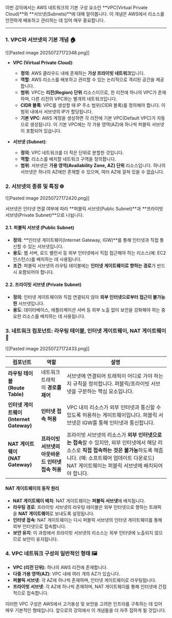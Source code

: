 
이번 강의에서는 AWS 네트워크의 기본 구성 요소인 **VPC(Virtual Private Cloud)**와 **서브넷(Subnets)**에 대해 알아봅니다. 이 개념은 AWS에서 리소스를 안전하게 배포하고 관리하는 데 있어 매우 중요합니다.

---

### 1. VPC와 서브넷의 기본 개념 🏠

![[Pasted image 20250727172348.png]]

- **VPC (Virtual Private Cloud)**:
    
    - **정의**: AWS 클라우드 내에 존재하는 **가상 프라이빗 네트워크**입니다.
    - **역할**: AWS 리소스를 배포하고 관리할 수 있는 논리적으로 격리된 공간을 제공합니다.
    - **범위**: VPC는 **리전(Region) 단위** 리소스이므로, 한 리전에 하나의 VPC가 존재하며, 다른 리전의 VPC와는 별개의 네트워크입니다.
    - **CIDR 블록**: VPC를 생성할 때 IP 주소 범위(CIDR 블록)를 정의해야 합니다. 이 범위 내에서 서브넷의 IP가 할당됩니다.
    - **기본 VPC**: AWS 계정을 생성하면 각 리전에 기본 VPC(Default VPC)가 자동으로 생성됩니다. 이 기본 VPC에는 각 가용 영역(AZ)에 하나씩 퍼블릭 서브넷이 포함되어 있습니다.
        
- **서브넷 (Subnet)**:
    
    - **정의**: VPC 네트워크를 더 작은 단위로 분할한 것입니다.
    - **역할**: 리소스를 배치할 네트워크 구역을 정의합니다.
    - **범위**: 서브넷은 **가용 영역(Availability Zone, AZ) 단위** 리소스입니다. 하나의 서브넷은 하나의 AZ에만 존재할 수 있으며, 여러 AZ에 걸쳐 있을 수 없습니다.
        

### 2. 서브넷의 종류 및 특징 🌐

![[Pasted image 20250727172420.png]]

서브넷은 인터넷 연결 여부에 따라 **퍼블릭 서브넷(Public Subnet)**과 **프라이빗 서브넷(Private Subnet)**으로 나뉩니다.

#### 2.1. 퍼블릭 서브넷 (Public Subnet)

- **정의**: **인터넷 게이트웨이(Internet Gateway, IGW)**를 통해 인터넷과 직접 통신할 수 있는 서브넷입니다.
- **용도**: 웹 서버, 로드 밸런서 등 외부 인터넷에서 직접 접근해야 하는 리소스(예: EC2 인스턴스)를 배치하는 데 사용됩니다.
- **조건**: 퍼블릭 서브넷의 라우팅 테이블에는 **인터넷 게이트웨이로 향하는 경로**가 반드시 포함되어야 합니다.

#### 2.2. 프라이빗 서브넷 (Private Subnet)

- **정의**: 인터넷 게이트웨이와 직접 연결되지 않아 **외부 인터넷으로부터 접근이 불가능한** 서브넷입니다.
- **용도**: 데이터베이스, 애플리케이션 서버 등 외부 노출 없이 보안을 강화해야 하는 중요한 리소스를 배치하는 데 사용됩니다.

### 3. 네트워크 컴포넌트: 라우팅 테이블, 인터넷 게이트웨이, NAT 게이트웨이 🚪

![[Pasted image 20250727172433.png]]

|컴포넌트|역할|설명|
|---|---|---|
|**라우팅 테이블  <br>(Route Table)**|네트워크 트래픽의 **경로를 제어**|서브넷에 연결되어 트래픽이 어디로 가야 하는지 규칙을 정의합니다. 퍼블릭/프라이빗 서브넷을 구분하는 핵심 요소입니다.|
|**인터넷 게이트웨이  <br>(Internet Gateway)**|**인터넷 접속 허용**|VPC 내의 리소스가 외부 인터넷과 통신할 수 있도록 허용하는 게이트웨이입니다. 퍼블릭 서브넷은 IGW를 통해 인터넷과 통신합니다.|
|**NAT 게이트웨이  <br>(NAT Gateway)**|**프라이빗 서브넷의  <br>아웃바운드 인터넷 접속 허용**|프라이빗 서브넷의 리소스가 **외부 인터넷으로는 접속**할 수 있지만, 외부 인터넷에서 해당 리소스로 **직접 접속하는 것은 불가능**하도록 해줍니다. (예: 소프트웨어 업데이트 다운로드) NAT 게이트웨이는 퍼블릭 서브넷에 배치되어야 합니다.|

#### NAT 게이트웨이의 동작 원리

- **NAT 게이트웨이 배치**: NAT 게이트웨이는 **퍼블릭 서브넷**에 배치됩니다.
- **라우팅 경로**: 프라이빗 서브넷의 라우팅 테이블은 외부 인터넷으로 향하는 트래픽을 **NAT 게이트웨이**로 보내도록 설정됩니다.
- **인터넷 접속**: NAT 게이트웨이는 다시 퍼블릭 서브넷의 인터넷 게이트웨이를 통해 외부 인터넷으로 접속합니다.
- **보안 유지**: 이 과정에서 프라이빗 서브넷의 리소스는 외부 인터넷에 노출되지 않으므로 보안이 유지됩니다.

### 4. VPC 네트워크 구성의 일반적인 형태 🖼️

- **VPC (리전 단위)**: 하나의 AWS 리전에 존재합니다.
- **다중 가용 영역(AZ)**: VPC 내에 여러 개의 AZ가 있습니다.
- **퍼블릭 서브넷**: 각 AZ에 하나씩 존재하며, 인터넷 게이트웨이로 라우팅됩니다.
- **프라이빗 서브넷**: 각 AZ에 하나씩 존재하며, NAT 게이트웨이를 통해 인터넷에 간접적으로 접속합니다.

이러한 VPC 구성은 AWS에서 고가용성 및 보안을 고려한 인프라를 구축하는 데 있어 매우 기본적인 형태입니다. 앞으로의 강의에서 이 개념들을 더 자주 접하게 될 것입니다.
